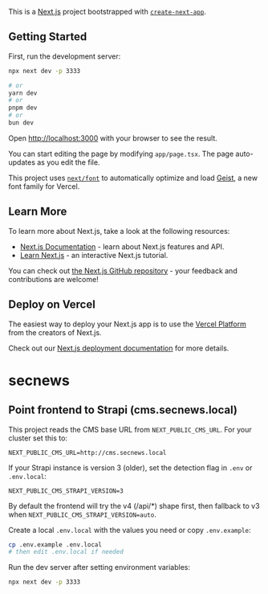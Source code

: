 This is a [Next.js](https://nextjs.org) project bootstrapped with [`create-next-app`](https://nextjs.org/docs/app/api-reference/cli/create-next-app).

## Getting Started

First, run the development server:

```bash
npx next dev -p 3333

# or
yarn dev
# or
pnpm dev
# or
bun dev
```

Open [http://localhost:3000](http://localhost:3000) with your browser to see the result.

You can start editing the page by modifying `app/page.tsx`. The page auto-updates as you edit the file.

This project uses [`next/font`](https://nextjs.org/docs/app/building-your-application/optimizing/fonts) to automatically optimize and load [Geist](https://vercel.com/font), a new font family for Vercel.

## Learn More

To learn more about Next.js, take a look at the following resources:

- [Next.js Documentation](https://nextjs.org/docs) - learn about Next.js features and API.
- [Learn Next.js](https://nextjs.org/learn) - an interactive Next.js tutorial.

You can check out [the Next.js GitHub repository](https://github.com/vercel/next.js) - your feedback and contributions are welcome!

## Deploy on Vercel

The easiest way to deploy your Next.js app is to use the [Vercel Platform](https://vercel.com/new?utm_medium=default-template&filter=next.js&utm_source=create-next-app&utm_campaign=create-next-app-readme) from the creators of Next.js.

Check out our [Next.js deployment documentation](https://nextjs.org/docs/app/building-your-application/deploying) for more details.
# secnews

## Point frontend to Strapi (cms.secnews.local)

This project reads the CMS base URL from `NEXT_PUBLIC_CMS_URL`. For your cluster set this to:

```
NEXT_PUBLIC_CMS_URL=http://cms.secnews.local
```

If your Strapi instance is version 3 (older), set the detection flag in `.env` or `.env.local`:

```
NEXT_PUBLIC_CMS_STRAPI_VERSION=3
```

By default the frontend will try the v4 (/api/*) shape first, then fallback to v3 when `NEXT_PUBLIC_CMS_STRAPI_VERSION=auto`.

Create a local `.env.local` with the values you need or copy `.env.example`:

```bash
cp .env.example .env.local
# then edit .env.local if needed
```

Run the dev server after setting environment variables:

```bash
npx next dev -p 3333
```

